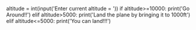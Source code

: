 altitude = int(input('Enter current altitude = '))
if altitude>=10000:
  print('Go Around!!')
elif altitude>5000:
  print('Land the plane by bringing it to 1000ft')
elif altitude<=5000:
  print('You can land!!!')  
